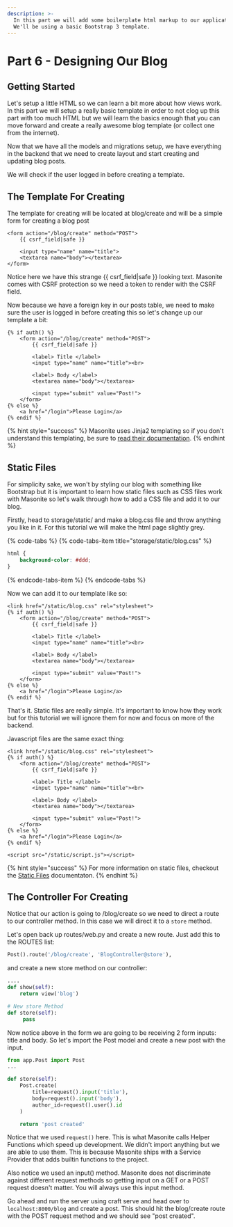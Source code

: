 ```yaml
---
description: >-
  In this part we will add some boilerplate html markup to our application.
  We'll be using a basic Bootstrap 3 template.
---
```


# Part 6 - Designing Our Blog

## Getting Started

Let's setup a little HTML so we can learn a bit more about how views work. In this part we will setup a really basic template in order to not clog up this part with too much HTML but we will learn the basics enough that you can move forward and create a really awesome blog template \(or collect one from the internet\).

Now that we have all the models and migrations setup, we have everything in the backend that we need to create layout and start creating and updating blog posts.

We will check if the user logged in before creating a template.

## The Template For Creating

The template for creating will be located at blog/create and will be a simple form for creating a blog post

```markup
<form action="/blog/create" method="POST">
    {{ csrf_field|safe }}

    <input type="name" name="title">
    <textarea name="body"></textarea>
</form>
```

Notice here we have this strange {{ csrf\_field\|safe }} looking text. Masonite comes with CSRF protection so we need a token to render with the CSRF field.

Now because we have a foreign key in our posts table, we need to make sure the user is logged in before creating this so let's change up our template a bit:

```markup
{% if auth() %}
    <form action="/blog/create" method="POST">
        {{ csrf_field|safe }}

        <label> Title </label>
        <input type="name" name="title"><br>
        
        <label> Body </label>
        <textarea name="body"></textarea>
        
        <input type="submit" value="Post!">
    </form>
{% else %}
    <a href="/login">Please Login</a>
{% endif %}
```

{% hint style="success" %}
Masonite uses Jinja2 templating so if you don't understand this templating, be sure to [read their documentation](http://jinja.pocoo.org/docs/2.10/).
{% endhint %}

## Static Files

For simplicity sake, we won't by styling our blog with something like Bootstrap but it is important to learn how static files such as CSS files work with Masonite so let's walk through how to add a CSS file and add it to our blog.

Firstly, head to storage/static/ and make a blog.css file and throw anything you like in it. For this tutorial we will make the html page slightly grey.

{% code-tabs %}
{% code-tabs-item title="storage/static/blog.css" %}
```css
html {
    background-color: #ddd;
}
```
{% endcode-tabs-item %}
{% endcode-tabs %}

Now we can add it to our template like so:

```markup
<link href="/static/blog.css" rel="stylesheet">
{% if auth() %}
    <form action="/blog/create" method="POST">
        {{ csrf_field|safe }}

        <label> Title </label>
        <input type="name" name="title"><br>
        
        <label> Body </label>
        <textarea name="body"></textarea>
        
        <input type="submit" value="Post!">
    </form>
{% else %}
    <a href="/login">Please Login</a>
{% endif %}
```

That's it. Static files are really simple. It's important to know how they work but for this tutorial we will ignore them for now and focus on more of the backend.

Javascript files are the same exact thing:

```markup
<link href="/static/blog.css" rel="stylesheet">
{% if auth() %}
    <form action="/blog/create" method="POST">
        {{ csrf_field|safe }}

        <label> Title </label>
        <input type="name" name="title"><br>
        
        <label> Body </label>
        <textarea name="body"></textarea>
        
        <input type="submit" value="Post!">
    </form>
{% else %}
    <a href="/login">Please Login</a>
{% endif %}

<script src="/static/script.js"></script>
```

{% hint style="success" %}
For more information on static files, checkout the [Static Files](../the-basics/static-files.md) documentaton.
{% endhint %}

## The Controller For Creating

Notice that our action is going to /blog/create so we need to direct a route to our controller method. In this case we will direct it to a `store` method.

Let's open back up routes/web.py and create a new route. Just add this to the ROUTES list:

```python
Post().route('/blog/create', 'BlogController@store'),
```

and create a new store method on our controller:

```python
....
def show(self): 
    return view('blog')

# New store Method
def store(self): 
     pass
```

Now notice above in the form we are going to be receiving 2 form inputs: title and body. So let's import the Post model and create a new post with the input.

```python
from app.Post import Post
...

def store(self):
    Post.create(
        title=request().input('title'),
        body=request().input('body'),
        author_id=request().user().id
    )

    return 'post created'
```

Notice that we used `request()` here. This is what Masonite calls Helper Functions which speed up development. We didn't import anything but we are able to use them. This is because Masonite ships with a Service Provider that adds builtin functions to the project.

Also notice we used an input\(\) method. Masonite does not discriminate against different request methods so getting input on a GET or a POST request doesn't matter. You will always use this input method.

Go ahead and run the server using craft serve and head over to `localhost:8000/blog` and create a post. This should hit the blog/create route with the POST request method and we should see "post created".







